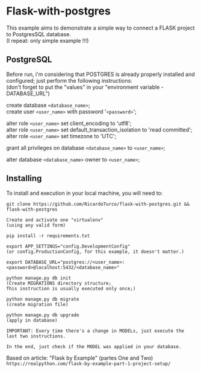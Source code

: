# Flask-with-postgres
This example aims to demonstrate a simple way to connect a FLASK project to PostgresSQL database.  
(I repeat: only simple example !!!)

## PostgreSQL

Before run, i'm considering that POSTGRES is already properly installed and configured; just perform the following instructions:  
(don't forget to put the "values" in your "environment variable - DATABASE_URL")

create database ```<database_name>```;  
create user ```<user_name>``` with password '```<password>```';

alter role ```<user_name>``` set client_encoding to 'utf8';  
alter role ```<user_name>``` set default_transaction_isolation to 'read committed';  
alter role ```<user_name>``` set timezone to 'UTC';

grant all privileges on database ```<database_name>``` to ```<user_name>```;

alter database ```<database_name>``` owner to ```<user_name>```;

## Installing

To install and execution in your local machine, you will need to:

```
git clone https://github.com/RicardoTurco/flask-with-postgres.git && flask-with-postgres

Create and activate one "virtualenv"
(using any valid form) 

pip install -r requirements.txt

export APP_SETTINGS="config.DevelopmentConfig"
(or config.ProductionConfig, for this example, it doesn't matter.)

export DATABASE_URL="postgres://<user_name>:<password>@localhost:5432/<database_name>"

python manage.py db init
(Create MIGRATIONS directory structure;
This instruction is usually executed only once;)

python manage.py db migrate
(create migration file)

python manage.py db upgrade
(apply in database)

IMPORTANT: Every time there's a change in MODELs, just execute the last two instructions.

In the end, just check if the MODEL was applied in your database.
```


Based on article: "Flask by Example" (partes One and Two)  
```https://realpython.com/flask-by-example-part-1-project-setup/```
